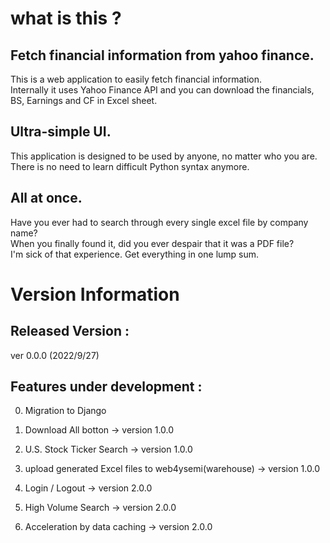 # what is this ?

## Fetch financial information from yahoo finance.
This is a web application to easily fetch financial information. <br>
Internally it uses Yahoo Finance API and you can download the financials, BS, Earnings and CF in Excel sheet. 

## Ultra-simple UI.
This application is designed to be used by anyone, no matter who you are.<br> 
There is no need to learn difficult Python syntax anymore.

## All at once.
Have you ever had to search through every single excel file by company name? <br>
When you finally found it, did you ever despair that it was a PDF file?<br>
I'm sick of that experience. Get everything in one lump sum.

# Version Information

## Released Version : 
ver 0.0.0 (2022/9/27)

## Features under development :

0. Migration to Django 

1. Download All botton -> version 1.0.0
2. U.S. Stock Ticker Search -> version 1.0.0
3. upload generated Excel files to web4ysemi(warehouse) -> version 1.0.0
4. Login / Logout -> version 2.0.0
5. High Volume Search -> version 2.0.0
6. Acceleration by data caching -> version 2.0.0

